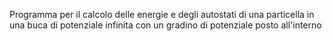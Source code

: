 Programma per il calcolo delle energie e degli autostati di una particella in una buca di potenziale infinita con un gradino di potenziale posto all'interno

